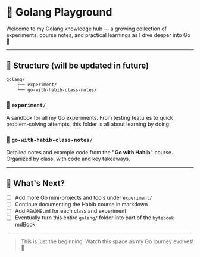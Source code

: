 # 🐹 Golang Playground

Welcome to my Golang knowledge hub — a growing collection of experiments, course notes, and practical learnings as I dive deeper into Go 🚀

---

## 📂 Structure (will be updated in future)

```
golang/ 
    ├── experiment/
    └── go-with-habib-class-notes/
```

### 🔬 `experiment/`
A sandbox for all my Go experiments. From testing features to quick problem-solving attempts, this folder is all about learning by doing.

### 📘 `go-with-habib-class-notes/`
Detailed notes and example code from the **"Go with Habib"** course. Organized by class, with code and key takeaways.

---

## 📌 What's Next?

- [ ] Add more Go mini-projects and tools under `experiment/`
- [ ] Continue documenting the Habib course in markdown
- [ ] Add `README.md` for each class and experiment
- [ ] Eventually turn this entire `golang/` folder into part of the `bytebook` mdBook

---

> This is just the beginning. Watch this space as my Go journey evolves! 😤

